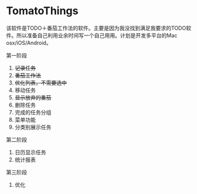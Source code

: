 # TomatoThings

该软件是TODO＋番茄工作法的软件。主要是因为我没找到满足我要求的TODO软件。所以准备自己利用业余时间写一个自己用用。计划是开发多平台的Mac osx/iOS/Android。

第一阶段

1. ~~记录任务~~
2. ~~番茄工作法~~
3. ~~优化列表，不需要选中~~
4. 移动任务
5. ~~显示放弃的番茄~~
6. 删除任务
7. 完成的任务分组
8. 菜单功能
9. 分类别展示任务

第二阶段
1. 日历显示任务
2. 统计报表

第三阶段
1. 优化
